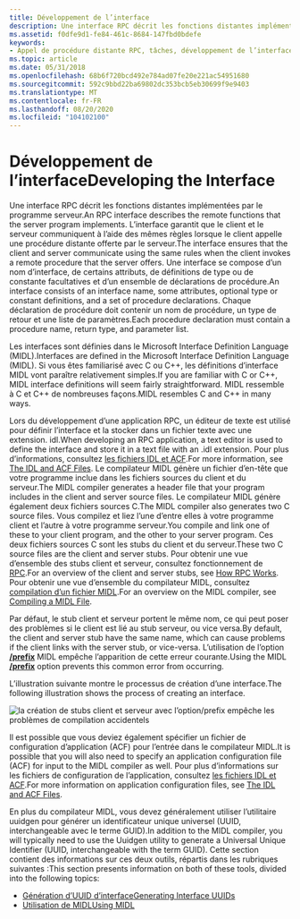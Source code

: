 ```yaml
---
title: Développement de l’interface
description: Une interface RPC décrit les fonctions distantes implémentées par le programme serveur.
ms.assetid: f0dfe9d1-fe84-461c-8684-147fbd0bdefe
keywords:
- Appel de procédure distante RPC, tâches, développement de l’interface
ms.topic: article
ms.date: 05/31/2018
ms.openlocfilehash: 68b6f720bcd492e784ad07fe20e221ac54951680
ms.sourcegitcommit: 592c9bbd22ba69802dc353bcb5eb30699f9e9403
ms.translationtype: MT
ms.contentlocale: fr-FR
ms.lasthandoff: 08/20/2020
ms.locfileid: "104102100"
---
```

# <a name="developing-the-interface"></a><span data-ttu-id="47c9a-104">Développement de l’interface</span><span class="sxs-lookup"><span data-stu-id="47c9a-104">Developing the Interface</span></span>

<span data-ttu-id="47c9a-105">Une interface RPC décrit les fonctions distantes implémentées par le programme serveur.</span><span class="sxs-lookup"><span data-stu-id="47c9a-105">An RPC interface describes the remote functions that the server program implements.</span></span> <span data-ttu-id="47c9a-106">L’interface garantit que le client et le serveur communiquent à l’aide des mêmes règles lorsque le client appelle une procédure distante offerte par le serveur.</span><span class="sxs-lookup"><span data-stu-id="47c9a-106">The interface ensures that the client and server communicate using the same rules when the client invokes a remote procedure that the server offers.</span></span> <span data-ttu-id="47c9a-107">Une interface se compose d’un nom d’interface, de certains attributs, de définitions de type ou de constante facultatives et d’un ensemble de déclarations de procédure.</span><span class="sxs-lookup"><span data-stu-id="47c9a-107">An interface consists of an interface name, some attributes, optional type or constant definitions, and a set of procedure declarations.</span></span> <span data-ttu-id="47c9a-108">Chaque déclaration de procédure doit contenir un nom de procédure, un type de retour et une liste de paramètres.</span><span class="sxs-lookup"><span data-stu-id="47c9a-108">Each procedure declaration must contain a procedure name, return type, and parameter list.</span></span>

<span data-ttu-id="47c9a-109">Les interfaces sont définies dans le Microsoft Interface Definition Language (MIDL).</span><span class="sxs-lookup"><span data-stu-id="47c9a-109">Interfaces are defined in the Microsoft Interface Definition Language (MIDL).</span></span> <span data-ttu-id="47c9a-110">Si vous êtes familiarisé avec C ou C++, les définitions d’interface MIDL vont paraître relativement simples.</span><span class="sxs-lookup"><span data-stu-id="47c9a-110">If you are familiar with C or C++, MIDL interface definitions will seem fairly straightforward.</span></span> <span data-ttu-id="47c9a-111">MIDL ressemble à C et C++ de nombreuses façons.</span><span class="sxs-lookup"><span data-stu-id="47c9a-111">MIDL resembles C and C++ in many ways.</span></span>

<span data-ttu-id="47c9a-112">Lors du développement d’une application RPC, un éditeur de texte est utilisé pour définir l’interface et la stocker dans un fichier texte avec une extension. idl.</span><span class="sxs-lookup"><span data-stu-id="47c9a-112">When developing an RPC application, a text editor is used to define the interface and store it in a text file with an .idl extension.</span></span> <span data-ttu-id="47c9a-113">Pour plus d’informations, consultez [les fichiers IDL et ACF](the-idl-and-acf-files.md).</span><span class="sxs-lookup"><span data-stu-id="47c9a-113">For more information, see [The IDL and ACF Files](the-idl-and-acf-files.md).</span></span> <span data-ttu-id="47c9a-114">Le compilateur MIDL génère un fichier d’en-tête que votre programme inclue dans les fichiers sources du client et du serveur.</span><span class="sxs-lookup"><span data-stu-id="47c9a-114">The MIDL compiler generates a header file that your program includes in the client and server source files.</span></span> <span data-ttu-id="47c9a-115">Le compilateur MIDL génère également deux fichiers sources C.</span><span class="sxs-lookup"><span data-stu-id="47c9a-115">The MIDL compiler also generates two C source files.</span></span> <span data-ttu-id="47c9a-116">Vous compilez et liez l’une d’entre elles à votre programme client et l’autre à votre programme serveur.</span><span class="sxs-lookup"><span data-stu-id="47c9a-116">You compile and link one of these to your client program, and the other to your server program.</span></span> <span data-ttu-id="47c9a-117">Ces deux fichiers sources C sont les stubs du client et du serveur.</span><span class="sxs-lookup"><span data-stu-id="47c9a-117">These two C source files are the client and server stubs.</span></span> <span data-ttu-id="47c9a-118">Pour obtenir une vue d’ensemble des stubs client et serveur, consultez fonctionnement de [RPC](how-rpc-works.md).</span><span class="sxs-lookup"><span data-stu-id="47c9a-118">For an overview of the client and server stubs, see [How RPC Works](how-rpc-works.md).</span></span> <span data-ttu-id="47c9a-119">Pour obtenir une vue d’ensemble du compilateur MIDL, consultez [compilation d’un fichier MIDL](using-midl.md).</span><span class="sxs-lookup"><span data-stu-id="47c9a-119">For an overview on the MIDL compiler, see [Compiling a MIDL File](using-midl.md).</span></span>

<span data-ttu-id="47c9a-120">Par défaut, le stub client et serveur portent le même nom, ce qui peut poser des problèmes si le client est lié au stub serveur, ou vice versa.</span><span class="sxs-lookup"><span data-stu-id="47c9a-120">By default, the client and server stub have the same name, which can cause problems if the client links with the server stub, or vice-versa.</span></span> <span data-ttu-id="47c9a-121">L’utilisation de l’option [**/prefix**](/windows/desktop/Midl/-prefix) MIDL empêche l’apparition de cette erreur courante.</span><span class="sxs-lookup"><span data-stu-id="47c9a-121">Using the MIDL [**/prefix**](/windows/desktop/Midl/-prefix) option prevents this common error from occurring.</span></span>

<span data-ttu-id="47c9a-122">L’illustration suivante montre le processus de création d’une interface.</span><span class="sxs-lookup"><span data-stu-id="47c9a-122">The following illustration shows the process of creating an interface.</span></span>

![la création de stubs client et serveur avec l’option/prefix empêche les problèmes de compilation accidentels](images/idldev.png)

<span data-ttu-id="47c9a-124">Il est possible que vous deviez également spécifier un fichier de configuration d’application (ACF) pour l’entrée dans le compilateur MIDL.</span><span class="sxs-lookup"><span data-stu-id="47c9a-124">It is possible that you will also need to specify an application configuration file (ACF) for input to the MIDL compiler as well.</span></span> <span data-ttu-id="47c9a-125">Pour plus d’informations sur les fichiers de configuration de l’application, consultez [les fichiers IDL et ACF](the-idl-and-acf-files.md).</span><span class="sxs-lookup"><span data-stu-id="47c9a-125">For more information on application configuration files, see [The IDL and ACF Files](the-idl-and-acf-files.md).</span></span>

<span data-ttu-id="47c9a-126">En plus du compilateur MIDL, vous devez généralement utiliser l’utilitaire uuidgen pour générer un identificateur unique universel (UUID, interchangeable avec le terme GUID).</span><span class="sxs-lookup"><span data-stu-id="47c9a-126">In addition to the MIDL compiler, you will typically need to use the Uuidgen utility to generate a Universal Unique Identifier (UUID, interchangeable with the term GUID).</span></span> <span data-ttu-id="47c9a-127">Cette section contient des informations sur ces deux outils, répartis dans les rubriques suivantes :</span><span class="sxs-lookup"><span data-stu-id="47c9a-127">This section presents information on both of these tools, divided into the following topics:</span></span>

-   [<span data-ttu-id="47c9a-128">Génération d’UUID d’interface</span><span class="sxs-lookup"><span data-stu-id="47c9a-128">Generating Interface UUIDs</span></span>](generating-interface-uuids.md)
-   [<span data-ttu-id="47c9a-129">Utilisation de MIDL</span><span class="sxs-lookup"><span data-stu-id="47c9a-129">Using MIDL</span></span>](using-midl.md)

 

 